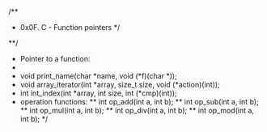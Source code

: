 /**
* 0x0F. C - Function pointers
*/

**/
* Pointer to a function:
*
* void print_name(char *name, void (*f)(char *));
* void array_iterator(int *array, size_t size, void (*action)(int));
* int int_index(int *array, int size, int (*cmp)(int));
* operation functions:
** int op_add(int a, int b);
** int op_sub(int a, int b);
** int op_mul(int a, int b);
** int op_div(int a, int b);
** int op_mod(int a, int b);
*/
